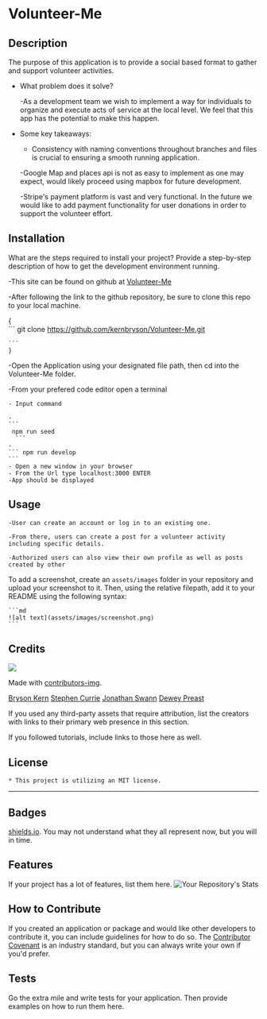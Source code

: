 # Volunteer-Me

## Description

The purpose of this application is to provide a social based format to gather and support volunteer activities.


- What problem does it solve?

    -As a development team we wish to implement a way for individuals to organize and execute acts of service at the local level. We feel that this app has the potential to make this happen.

- Some key takeaways:

    - Consistency with naming conventions throughout branches and files is crucial to ensuring a smooth running application.

    -Google Map and places api is not as easy to implement as one may expect, would likely proceed using mapbox for future development.

    -Stripe's payment platform is vast and very functional. In the future we would like to add payment functionality for user donations in order to support the volunteer effort.

## Installation

What are the steps required to install your project? Provide a step-by-step description of how to get the development environment running.

-This site can be found on github at [Volunteer-Me](https://github.com/kernbryson/Volunteer-Me.git)

-After following the link to the github repository, be sure to clone this repo to your local machine. 

   {  
    ```
    git clone https://github.com/kernbryson/Volunteer-Me.git

    ```
    }
-Open the Application using your designated file path, then cd into the Volunteer-Me folder.

-From your prefered code editor open a terminal

    - Input command

    - 
    ```
     npm run seed
      ```
    -
    ``` npm run develop 
    ```
    - Open a new window in your browser
    - From the Url type localhost:3000 ENTER
    -App should be displayed



## Usage

    -User can create an account or log in to an existing one.
    
    -From there, users can create a post for a volunteer activity including specific details.

    -Authorized users can also view their own profile as well as posts created by other 

To add a screenshot, create an `assets/images` folder in your repository and upload your screenshot to it. Then, using the relative filepath, add it to your README using the following syntax:

    ```md
    ![alt text](assets/images/screenshot.png)
    ```

## Credits
<a href = "https://github.com/kernbryson/Volunteer-Me/graphs/contributors">
<img src = "https://contrib.rocks/image?repo = GitHub_kernbryson/repository_Volunteer-Me"/>
</a>

Made with [contributors-img](https://contrib.rocks).

[Bryson Kern](https://github.com/kernbryson)
    [Stephen Currie](https://github.com/stephencurrie)
    [Jonathan Swann](https://github.com/JS19191898)
    [Dewey Preast](https://github.com/Aestheticfoliage)


If you used any third-party assets that require attribution, list the creators with links to their primary web presence in this section.

If you followed tutorials, include links to those here as well.

## License

    * This project is utilizing an MIT license.

---


## Badges

 [shields.io](https://shields.io/). You may not understand what they all represent now, but you will in time.

## Features

If your project has a lot of features, list them here.
![Your Repository's Stats](https://github-readme-stats.vercel.app/api/top-langs/?username=kernbryson&theme=blue-green)

## How to Contribute

If you created an application or package and would like other developers to contribute it, you can include guidelines for how to do so. The [Contributor Covenant](https://www.contributor-covenant.org/) is an industry standard, but you can always write your own if you'd prefer.

## Tests

Go the extra mile and write tests for your application. Then provide examples on how to run them here.
